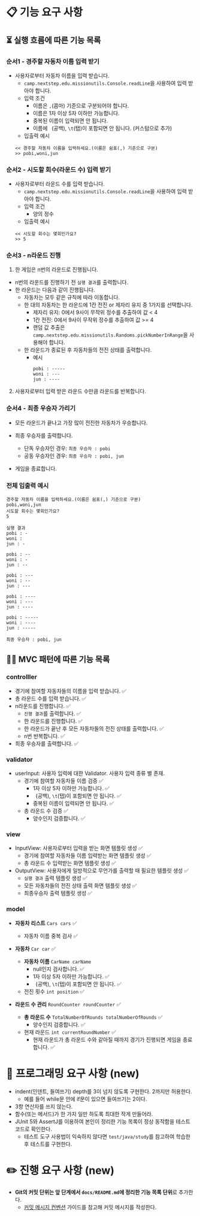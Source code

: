 # 📋 기능 요구 사항

## ⏳ 실행 흐름에 따른 기능 목록

### 순서1 - 경주할 자동차 이름 입력 받기

* 사용자로부터 자동차 이름을 입력 받습니다.
    * `camp.nextstep.edu.missionutils.Console.readLine`을 사용하여 입력 받아야 합니다.
    * 입력 조건
        * 이름은 `,`(콤마) 기준으로 구분되어야 합니다.
        * 이름은 1자 이상 5자 이하만 가능합니다.
        * 중복된 이름이 입력되면 안 됩니다.
        * 이름에 ` `(공백), `\t`(탭)이 포함되면 안 됩니다. (커스텀으로 추가)
    * 입출력 예시
    ```
    << 경주할 자동차 이름을 입력하세요.(이름은 쉼표(,) 기준으로 구분)
    >> pobi,woni,jun
    ```

### 순서2 - 시도할 회수(라운드 수) 입력 받기

* 사용자로부터 라운드 수를 입력 받습니다.
    * `camp.nextstep.edu.missionutils.Console.readLine`을 사용하여 입력 받아야 합니다.
    * 입력 조건
        * 양의 정수
    * 입출력 예시
    ```
    << 시도할 회수는 몇회인가요?
    >> 5
    ```

### 순서3 - n라운드 진행

1. 한 게임은 n번의 라운드로 진행됩니다.

* n번의 라운드를 진행하기 전 `실행 결과`를 출력합니다.
* 한 라운드는 다음과 같이 진행됩니다.
    * 자동차는 모두 같은 규칙에 따라 이동합니다.
    * 한 대의 자동차는 한 라운드에 1칸 전진 or 제자리 유지 중 1가지를 선택합니다.
        * 제자리 유지: 0에서 9사이 무작위 정수를 추출하여 값 < 4
        * 1칸 전진: 0에서 9사이 무작위 정수를 추출하여 값 >= 4
        * 랜덤 값 추출은 `camp.nextstep.edu.missionutils.Randoms.pickNumberInRange`을 사용해야 합니다.
    * 한 라운드가 종료된 후 자동차들의 전진 상태를 출력합니다.
        * 예시
          ```
          pobi : -----
          woni : ---
          jun : ----
          ```

2. 사용자로부터 입력 받은 라운드 수만큼 라운드를 반복합니다.

### 순서4 - 최종 우승자 가리기

* 모든 라운드가 끝나고 가장 많이 전진한 자동차가 우승합니다.
* 최종 우승자를 출력합니다.
    * 단독 우승자인 경우: `최종 우승자 : pobi`
    * 공동 우승자인 경우: `최종 우승자 : pobi, jun`


* 게임을 종료합니다.

### 전체 입출력 예시

```
경주할 자동차 이름을 입력하세요.(이름은 쉼표(,) 기준으로 구분)
pobi,woni,jun
시도할 회수는 몇회인가요?
5

실행 결과
pobi : -
woni : 
jun : -

pobi : --
woni : -
jun : --

pobi : ---
woni : --
jun : ---

pobi : ----
woni : ---
jun : ----

pobi : -----
woni : ----
jun : -----

최종 우승자 : pobi, jun
```

## 🧙🏻 MVC 패턴에 따른 기능 목록

### controlller

* 경기에 참여할 자동차들의 이름을 입력 받습니다. ✅
* 총 라운드 수를 입력 받습니다. ✅
* n라운드를 진행합니다. ✅
    * `진행 결과`를 출력합니다. ✅
    * 한 라운드를 진행합니다. ✅
    * 한 라운드가 끝난 후 모든 자동차들의 전진 상태를 출력합니다. ✅
    * n번 반복합니다. ✅
* 최종 우승자를 출력합니다. ✅

### validator

* userInput: 사용자 입력에 대한 Validator. 사용자 입력 종류 별 존재.
    * 경기에 참여할 자동차들 이름 검증 ✅
        * 1자 이상 5자 이하만 가능합니다. ✅
        * ` `(공백), `\t`(탭)이 포함되면 안 됩니다. ✅
        * 중복된 이름이 입력되면 안 됩니다. ✅
    * 총 라운드 수 검증 ✅
        * 양수인지 검증합니다. ✅

### view

* InputView: 사용자로부터 입력을 받는 화면 템플릿 생성 ✅
    * 경기에 참여할 자동차들 이름 입력받는 화면 템플릿 생성 ✅
    * 총 라운드 수 입력받는 화면 템플릿 생성 ✅
* OutputView: 사용자에게 일방적으로 무언가를 출력할 때 필요한 템플릿 생성 ✅
    * `실행 결과` 출력 템플릿 생성 ✅
    * 모든 자동차들의 전진 상태 출력 화면 템플릿 생성 ✅
    * 최종우승자 출력 템플릿 생성 ✅

### model

* **자동차 리스트** `Cars cars` ✅
    * 자동차 이름 중복 검사 ✅
* **자동차** `Car car` ✅
    * **자동차 이름** `CarName carName`
        * null인지 검사합니다. ✅
        * 1자 이상 5자 이하만 가능합니다. ✅
        * ` `(공백), `\t`(탭)이 포함되면 안 됩니다. ✅
    * 전진 횟수 `int position` ✅

* **라운드 수 관리** `RoundCounter roundCounter` ✅
    * **총 라운드 수** `TotalNumberOfRounds totalNumberOfRounds` ✅
        * 양수인지 검증합니다. ✅
    * 현재 라운드 `int currentRoundNumber` ✅
        * 현재 라운드가 총 라운드 수와 같아질 때까지 경기가 진행되면 게임을 종료합니다. ✅

# 🎯 프로그래밍 요구 사항 (new)

- indent(인덴트, 들여쓰기) depth를 3이 넘지 않도록 구현한다. 2까지만 허용한다.
    - 예를 들어 while문 안에 if문이 있으면 들여쓰기는 2이다.
- 3항 연산자를 쓰지 않는다.
- 함수(또는 메서드)가 한 가지 일만 하도록 최대한 작게 만들어라.
- JUnit 5와 AssertJ를 이용하여 본인이 정리한 기능 목록이 정상 동작함을 테스트 코드로 확인한다.
    - 테스트 도구 사용법이 익숙하지 않다면 `test/java/study`를 참고하여 학습한 후 테스트를 구현한다.

# ✏️ 진행 요구 사항 (new)

- **Git의 커밋 단위는 앞 단계에서 `docs/README.md`에 정리한 기능 목록 단위**로 추가한다.
    - [커밋 메시지 컨벤션](https://gist.github.com/stephenparish/9941e89d80e2bc58a153) 가이드를 참고해 커밋 메시지를 작성한다.